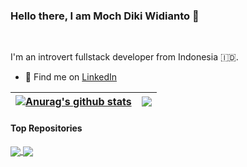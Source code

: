 ### Hello there, I am Moch Diki Widianto 👋

<br />

I'm an introvert fullstack developer from Indonesia 🇮🇩. 

- 💬 Find me on [LinkedIn](https://www.linkedin.com/in/mochdikiwidianto) 


| <a href="https://github.com/dikiwidia/github-readme-stats"><img align="center" src="https://github-readme-stats.vercel.app/api?username=dikiwidia&show_icons=true&include_all_commits=true&theme=buefy&hide_border=true" alt="Anurag's github stats" /></a> | <a href="https://github.com/dikiwidia/github-readme-stats"><img align="center" src="https://github-readme-stats.vercel.app/api/top-langs/?username=dikiwidia&layout=compact&theme=buefy&hide_border=true" /></a> |
| ------------- | ------------- |

#### Top Repositories


<a href="https://github.com/dikiwidia/salam">
  <img align="center" src="https://github-readme-stats.vercel.app/api/pin/?username=dikiwidia&repo=salam&theme=buefy" />
</a>
<a href="https://github.com/dikiwidia/tokoku">
  <img align="center" src="https://github-readme-stats.vercel.app/api/pin/?username=dikiwidia&repo=tokoku&theme=buefy" />
</a>
